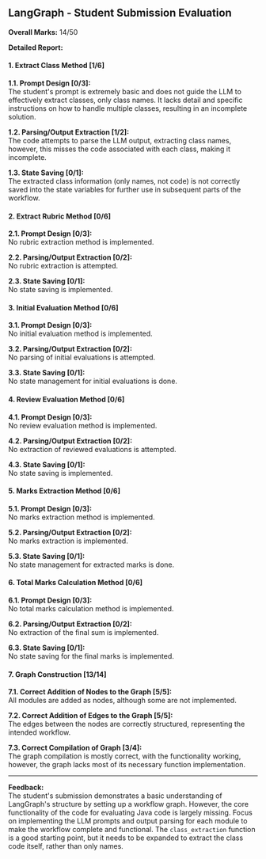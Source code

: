 ## LangGraph - Student Submission Evaluation

**Overall Marks:** 14/50

**Detailed Report:**

#### 1. Extract Class Method [1/6]
**1.1. Prompt Design [0/3]:**  
The student's prompt is extremely basic and does not guide the LLM to effectively extract classes, only class names.  It lacks detail and specific instructions on how to handle multiple classes, resulting in an incomplete solution.

**1.2. Parsing/Output Extraction [1/2]:**  
The code attempts to parse the LLM output, extracting class names, however, this misses the code associated with each class, making it incomplete.

**1.3. State Saving [0/1]:**  
The extracted class information (only names, not code) is not correctly saved into the state variables for further use in subsequent parts of the workflow.

#### 2. Extract Rubric Method [0/6]
**2.1. Prompt Design [0/3]:**  
No rubric extraction method is implemented.

**2.2. Parsing/Output Extraction [0/2]:**  
No rubric extraction is attempted.

**2.3. State Saving [0/1]:**  
No state saving is implemented.

#### 3. Initial Evaluation Method [0/6]
**3.1. Prompt Design [0/3]:**  
No initial evaluation method is implemented.

**3.2. Parsing/Output Extraction [0/2]:**  
No parsing of initial evaluations is attempted.

**3.3. State Saving [0/1]:**  
No state management for initial evaluations is done.


#### 4. Review Evaluation Method [0/6]
**4.1. Prompt Design [0/3]:**  
No review evaluation method is implemented.

**4.2. Parsing/Output Extraction [0/2]:**  
No extraction of reviewed evaluations is attempted.

**4.3. State Saving [0/1]:**  
No state saving is implemented.

#### 5. Marks Extraction Method [0/6]
**5.1. Prompt Design [0/3]:**  
No marks extraction method is implemented.

**5.2. Parsing/Output Extraction [0/2]:**  
No marks extraction is implemented.

**5.3. State Saving [0/1]:**  
No state management for extracted marks is done.

#### 6. Total Marks Calculation Method [0/6]
**6.1. Prompt Design [0/3]:**  
No total marks calculation method is implemented.

**6.2. Parsing/Output Extraction [0/2]:**  
No extraction of the final sum is implemented.

**6.3. State Saving [0/1]:**  
No state saving for the final marks is implemented.

#### 7. Graph Construction [13/14]
**7.1. Correct Addition of Nodes to the Graph [5/5]:**  
All modules are added as nodes, although some are not implemented.

**7.2. Correct Addition of Edges to the Graph [5/5]:**  
The edges between the nodes are correctly structured, representing the intended workflow.

**7.3. Correct Compilation of Graph [3/4]:**  
The graph compilation is mostly correct, with the functionality working, however, the graph lacks most of its necessary function implementation.


---

**Feedback:**  
The student's submission demonstrates a basic understanding of LangGraph's structure by setting up a workflow graph.  However, the core functionality of the code for evaluating Java code is largely missing. Focus on implementing the LLM prompts and output parsing for each module to make the workflow complete and functional.  The `class_extraction` function is a good starting point, but it needs to be expanded to extract the class code itself, rather than only names.
